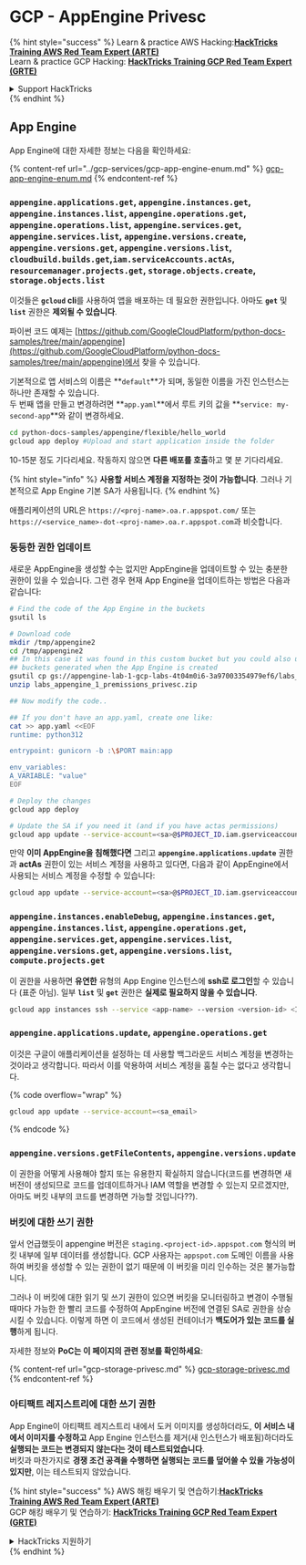 # GCP - AppEngine Privesc

{% hint style="success" %}
Learn & practice AWS Hacking:<img src="../../../.gitbook/assets/image (1) (1) (1) (1).png" alt="" data-size="line">[**HackTricks Training AWS Red Team Expert (ARTE)**](https://training.hacktricks.xyz/courses/arte)<img src="../../../.gitbook/assets/image (1) (1) (1) (1).png" alt="" data-size="line">\
Learn & practice GCP Hacking: <img src="../../../.gitbook/assets/image (2) (1).png" alt="" data-size="line">[**HackTricks Training GCP Red Team Expert (GRTE)**<img src="../../../.gitbook/assets/image (2) (1).png" alt="" data-size="line">](https://training.hacktricks.xyz/courses/grte)

<details>

<summary>Support HackTricks</summary>

* Check the [**subscription plans**](https://github.com/sponsors/carlospolop)!
* **Join the** 💬 [**Discord group**](https://discord.gg/hRep4RUj7f) or the [**telegram group**](https://t.me/peass) or **follow** us on **Twitter** 🐦 [**@hacktricks\_live**](https://twitter.com/hacktricks_live)**.**
* **Share hacking tricks by submitting PRs to the** [**HackTricks**](https://github.com/carlospolop/hacktricks) and [**HackTricks Cloud**](https://github.com/carlospolop/hacktricks-cloud) github repos.

</details>
{% endhint %}

## App Engine

App Engine에 대한 자세한 정보는 다음을 확인하세요:

{% content-ref url="../gcp-services/gcp-app-engine-enum.md" %}
[gcp-app-engine-enum.md](../gcp-services/gcp-app-engine-enum.md)
{% endcontent-ref %}

### `appengine.applications.get`, `appengine.instances.get`, `appengine.instances.list`, `appengine.operations.get`, `appengine.operations.list`, `appengine.services.get`, `appengine.services.list`, `appengine.versions.create`, `appengine.versions.get`, `appengine.versions.list`, `cloudbuild.builds.get`,`iam.serviceAccounts.actAs`, `resourcemanager.projects.get`, `storage.objects.create`, `storage.objects.list`

이것들은 **`gcloud` cli**를 사용하여 앱을 배포하는 데 필요한 권한입니다. 아마도 **`get`** 및 **`list`** 권한은 **제외될 수 있습니다**.

파이썬 코드 예제는 [https://github.com/GoogleCloudPlatform/python-docs-samples/tree/main/appengine](https://github.com/GoogleCloudPlatform/python-docs-samples/tree/main/appengine)에서 찾을 수 있습니다.

기본적으로 앱 서비스의 이름은 **`default`**가 되며, 동일한 이름을 가진 인스턴스는 하나만 존재할 수 있습니다.\
두 번째 앱을 만들고 변경하려면 **`app.yaml`**에서 루트 키의 값을 **`service: my-second-app`**와 같이 변경하세요.
```bash
cd python-docs-samples/appengine/flexible/hello_world
gcloud app deploy #Upload and start application inside the folder
```
10-15분 정도 기다리세요. 작동하지 않으면 **다른 배포를 호출**하고 몇 분 기다리세요.

{% hint style="info" %}
**사용할 서비스 계정을 지정하는 것이 가능합니다**. 그러나 기본적으로 App Engine 기본 SA가 사용됩니다.
{% endhint %}

애플리케이션의 URL은 `https://<proj-name>.oa.r.appspot.com/` 또는 `https://<service_name>-dot-<proj-name>.oa.r.appspot.com`과 비슷합니다.

### 동등한 권한 업데이트

새로운 AppEngine을 생성할 수는 없지만 AppEngine을 업데이트할 수 있는 충분한 권한이 있을 수 있습니다. 그런 경우 현재 App Engine을 업데이트하는 방법은 다음과 같습니다:
```bash
# Find the code of the App Engine in the buckets
gsutil ls

# Download code
mkdir /tmp/appengine2
cd /tmp/appengine2
## In this case it was found in this custom bucket but you could also use the
## buckets generated when the App Engine is created
gsutil cp gs://appengine-lab-1-gcp-labs-4t04m0i6-3a97003354979ef6/labs_appengine_1_premissions_privesc.zip .
unzip labs_appengine_1_premissions_privesc.zip

## Now modify the code..

## If you don't have an app.yaml, create one like:
cat >> app.yaml <<EOF
runtime: python312

entrypoint: gunicorn -b :\$PORT main:app

env_variables:
A_VARIABLE: "value"
EOF

# Deploy the changes
gcloud app deploy

# Update the SA if you need it (and if you have actas permissions)
gcloud app update --service-account=<sa>@$PROJECT_ID.iam.gserviceaccount.com
```
만약 **이미 AppEngine을 침해했다면** 그리고 **`appengine.applications.update`** 권한과 **actAs** 권한이 있는 서비스 계정을 사용하고 있다면, 다음과 같이 AppEngine에서 사용되는 서비스 계정을 수정할 수 있습니다:
```bash
gcloud app update --service-account=<sa>@$PROJECT_ID.iam.gserviceaccount.com
```
### `appengine.instances.enableDebug`, `appengine.instances.get`, `appengine.instances.list`, `appengine.operations.get`, `appengine.services.get`, `appengine.services.list`, `appengine.versions.get`, `appengine.versions.list`, `compute.projects.get`

이 권한을 사용하면 **유연한** 유형의 App Engine 인스턴스에 **ssh로 로그인**할 수 있습니다 (표준 아님). 일부 **`list`** 및 **`get`** 권한은 **실제로 필요하지 않을 수 있습니다**.
```bash
gcloud app instances ssh --service <app-name> --version <version-id> <ID>
```
### `appengine.applications.update`, `appengine.operations.get`

이것은 구글이 애플리케이션을 설정하는 데 사용할 백그라운드 서비스 계정을 변경하는 것이라고 생각합니다. 따라서 이를 악용하여 서비스 계정을 훔칠 수는 없다고 생각합니다.

{% code overflow="wrap" %}
```bash
gcloud app update --service-account=<sa_email>
```
{% endcode %}

### `appengine.versions.getFileContents`, `appengine.versions.update`

이 권한을 어떻게 사용해야 할지 또는 유용한지 확실하지 않습니다(코드를 변경하면 새 버전이 생성되므로 코드를 업데이트하거나 IAM 역할을 변경할 수 있는지 모르겠지만, 아마도 버킷 내부의 코드를 변경하면 가능할 것입니다??).

### 버킷에 대한 쓰기 권한

앞서 언급했듯이 appengine 버전은 `staging.<project-id>.appspot.com` 형식의 버킷 내부에 일부 데이터를 생성합니다. GCP 사용자는 `appspot.com` 도메인 이름을 사용하여 버킷을 생성할 수 있는 권한이 없기 때문에 이 버킷을 미리 인수하는 것은 불가능합니다.

그러나 이 버킷에 대한 읽기 및 쓰기 권한이 있으면 버킷을 모니터링하고 변경이 수행될 때마다 가능한 한 빨리 코드를 수정하여 AppEngine 버전에 연결된 SA로 권한을 상승시킬 수 있습니다. 이렇게 하면 이 코드에서 생성된 컨테이너가 **백도어가 있는 코드를 실행**하게 됩니다.

자세한 정보와 **PoC는 이 페이지의 관련 정보를 확인하세요**:

{% content-ref url="gcp-storage-privesc.md" %}
[gcp-storage-privesc.md](gcp-storage-privesc.md)
{% endcontent-ref %}

### 아티팩트 레지스트리에 대한 쓰기 권한

App Engine이 아티팩트 레지스트리 내에서 도커 이미지를 생성하더라도, **이 서비스 내에서 이미지를 수정하고** App Engine 인스턴스를 제거(새 인스턴스가 배포됨)하더라도 **실행되는 코드는 변경되지 않는다는 것이 테스트되었습니다**.\
버킷과 마찬가지로 **경쟁 조건 공격을 수행하면 실행되는 코드를 덮어쓸 수 있을 가능성이 있지만**, 이는 테스트되지 않았습니다.

{% hint style="success" %}
AWS 해킹 배우기 및 연습하기:<img src="../../../.gitbook/assets/image (1) (1) (1) (1).png" alt="" data-size="line">[**HackTricks Training AWS Red Team Expert (ARTE)**](https://training.hacktricks.xyz/courses/arte)<img src="../../../.gitbook/assets/image (1) (1) (1) (1).png" alt="" data-size="line">\
GCP 해킹 배우기 및 연습하기: <img src="../../../.gitbook/assets/image (2) (1).png" alt="" data-size="line">[**HackTricks Training GCP Red Team Expert (GRTE)**<img src="../../../.gitbook/assets/image (2) (1).png" alt="" data-size="line">](https://training.hacktricks.xyz/courses/grte)

<details>

<summary>HackTricks 지원하기</summary>

* [**구독 계획**](https://github.com/sponsors/carlospolop) 확인하기!
* **💬 [**Discord 그룹**](https://discord.gg/hRep4RUj7f) 또는 [**텔레그램 그룹**](https://t.me/peass)에 참여하거나 **Twitter** 🐦 [**@hacktricks\_live**](https://twitter.com/hacktricks_live)**를 팔로우하세요.**
* **[**HackTricks**](https://github.com/carlospolop/hacktricks) 및 [**HackTricks Cloud**](https://github.com/carlospolop/hacktricks-cloud) 깃허브 리포지토리에 PR을 제출하여 해킹 트릭을 공유하세요.**

</details>
{% endhint %}
